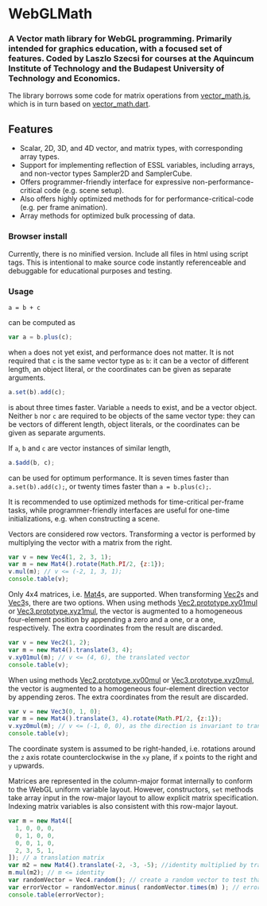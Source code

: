 # WebGLMath
### A Vector math library for WebGL programming. Primarily intended for graphics education, with a focused set of features. Coded by Laszlo Szecsi for courses at the Aquincum Institute of Technology and the Budapest University of Technology and Economics.

The library borrows some code for matrix operations from [vector_math.js](https://github.com/Tezirg/vector_math.js), which is in turn based on [vector_math.dart](https://github.com/google/vector_math.dart).

## Features

* Scalar, 2D, 3D, and 4D vector, and matrix types, with corresponding array types.
* Support for implementing reflection of ESSL variables, including arrays, and non-vector types Sampler2D and SamplerCube.
* Offers programmer-friendly interface for expressive non-performance-critical code (e.g. scene setup).
* Also offers highly optimized methods for for performance-critical-code (e.g. per frame animation).
* Array methods for optimized bulk processing of data.

### Browser install

Currently, there is no minified version. Include all files in html using script tags. This is intentional to make source code instantly referenceable and debuggable for educational purposes and testing.

### Usage

```
a = b + c
```
can be computed as 
```javascript
var a = b.plus(c);
```
when `a` does not yet exist, and performance does not matter. It is not required that `c` is the same vector type as `b`: it can be a vector of different length, an object literal, or the coordinates can be given as separate arguments.
```javascript
a.set(b).add(c);
```
is about three times faster. Variable `a` needs to exist, and be a vector object. Neither `b` nor `c` are required to be objects of the same vector type: they can be vectors of different length, object literals, or the coordinates can be given as separate arguments.

If `a`, `b` and `c` are vector instances of similar length,
```javascript
a.$add(b, c);
```
can be used for optimum performance. It is seven times faster than `a.set(b).add(c);`, or twenty times faster than `a = b.plus(c);`.

It is recommended to use optimized methods for time-critical per-frame tasks, while programmer-friendly interfaces are useful for one-time initializations, e.g. when constructing a scene.

Vectors are considered row vectors. Transforming a vector is performed by multiplying the vector with a matrix from the right.
```javascript
var v = new Vec4(1, 2, 3, 1);
var m = new Mat4().rotate(Math.PI/2, {z:1});
v.mul(m); // v <= (-2, 1, 3, 1);
console.table(v);
```

Only 4x4 matrices, i.e. [Mat4](Mat4.html)s, are supported. When transforming [Vec2](Vec2.html)s and [Vec3](Vec3.html)s, there are two options. When using methods [Vec2.prototype.xy01mul](Vec2#xy01mul) or [Vec3.prototype.xyz1mul](Vec3.html#xyz1mul), the vector is augmented to a homogeneous four-element position by appending a zero and a one, or a one, respectively. The extra coordinates from the result are discarded.
```javascript
var v = new Vec2(1, 2);
var m = new Mat4().translate(3, 4);
v.xy01mul(m); // v <= (4, 6), the translated vector
console.table(v);
```

When using methods [Vec2.prototype.xy00mul](Vec2.html#xy00mul) or [Vec3.prototype.xyz0mul](Vec3.html#xyz0mul), the vector is augmented to a homogeneous four-element direction vector by appending zeros. The extra coordinates from the result are discarded.
```javascript
var v = new Vec3(0, 1, 0);
var m = new Mat4().translate(3, 4).rotate(Math.PI/2, {z:1});
v.xyz0mul(m); // v <= (-1, 0, 0), as the direction is invariant to translation
console.table(v);
```

The coordinate system is assumed to be right-handed, i.e. rotations around the `z` axis rotate counterclockwise in the `xy` plane, if `x` points to the right and `y` upwards.

Matrices are represented in the column-major format internally to conform to the WebGL uniform variable layout. However, constructors, `set` methods take array input in the row-major layout to allow explicit matrix specification. Indexing matrix variables is also consistent with this row-major layout.
```javascript
var m = new Mat4([
  1, 0, 0, 0,
  0, 1, 0, 0,
  0, 0, 1, 0,
  2, 3, 5, 1,
]); // a translation matrix
var m2 = new Mat4().translate(-2, -3, -5); //identity multiplied by translation in the opposite direction
m.mul(m2); // m <= identity
var randomVector = Vec4.random(); // create a random vector to test that any vector is transformed to itself
var errorVector = randomVector.minus( randomVector.times(m) ); // errorVector <= (0, 0, 0, 0)
console.table(errorVector);
```